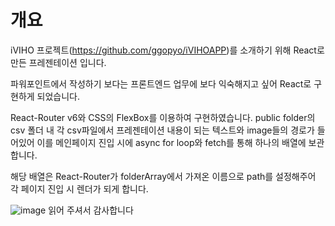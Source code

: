 # 개요

iVIHO 프로젝트(https://github.com/ggopyo/iVIHOAPP)를 소개하기 위해 React로 만든 프레젠테이션 입니다.

파워포인트에서 작성하기 보다는 프론트엔드 업무에 보다 익숙해지고 싶어 React로 구현하게 되었습니다.

React-Router v6와 CSS의 FlexBox를 이용하여 구현하였습니다.
public folder의 csv 폴더 내 각 csv파일에서 프레젠테이션 내용이 되는 텍스트와 image들의 경로가 들어있어
이를 메인페이지 진입 시에 async for loop와 fetch를 통해 하나의 배열에 보관합니다.

해당 배열은 React-Router가 folderArray에서 가져온 이름으로 path를 설정해주어 각 페이지 진입 시 
렌더가 되게 합니다.

![image](https://user-images.githubusercontent.com/34387356/154852375-b597a665-19d7-411b-9e95-8edb7718b948.png)
읽어 주셔서 감사합니다
